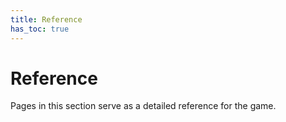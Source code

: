 ```yaml
---
title: Reference
has_toc: true
---
```


# Reference

Pages in this section serve as a detailed reference for the game.

